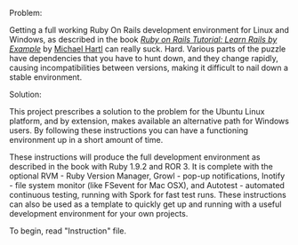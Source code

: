 Problem: 

Getting a full working Ruby On Rails development environment for Linux and Windows, as described in the book [*Ruby on Rails Tutorial: Learn Rails by Example*](http://railstutorial.org/) by [Michael Hartl](http://michaelhartl.com/) can really suck.  Hard.  Various parts of the puzzle have dependencies that you have to hunt down, and they change rapidly, causing incompatibilities between versions, making it difficult to nail down a stable environment.  


Solution:

This project prescribes a solution to the problem for the Ubuntu Linux platform, and by extension, makes available an alternative path for Windows users.  By following these instructions you can have a functioning environment up in a short amount of time.  

These instructions will produce the full development environment as described in the book with Ruby 1.9.2 and ROR 3.  It is complete with the optional RVM - Ruby Version Manager, Growl - pop-up notifications, Inotify - file system monitor (like FSevent for Mac OSX), and Autotest - automated continuous testing, running with Spork for fast test runs.  These instructions can also be used as a template to quickly get up and running with a useful development environment for your own projects.  

To begin, read "Instruction" file.

